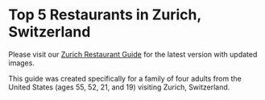 # Top 5 Restaurants in Zurich, Switzerland

Please visit our [Zurich Restaurant Guide](https://hollistercole.github.io/DevinWritingNotes/zurich-restaurants.html) for the latest version with updated images.

This guide was created specifically for a family of four adults from the United States (ages 55, 52, 21, and 19) visiting Zurich, Switzerland.

